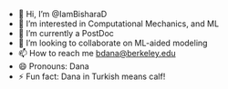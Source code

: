 - 👋 Hi, I’m @IamBisharaD
- 👀 I’m interested in Computational Mechanics, and ML
- 🌱 I’m currently a PostDoc
- 💞️ I’m looking to collaborate on ML-aided modeling
- 📫 How to reach me bdana@berkeley.edu
- 😄 Pronouns: Dana
- ⚡ Fun fact: Dana in Turkish means calf!

<!---
IamBisharaD/IamBisharaD is a ✨ special ✨ repository because its `README.md` (this file) appears on your GitHub profile.
You can click the Preview link to take a look at your changes.
--->

